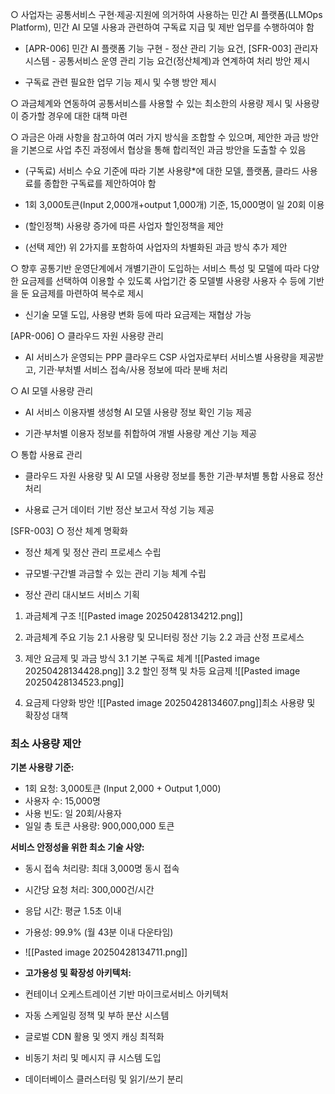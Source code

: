 ○ 사업자는 공통서비스 구현·제공·지원에 의거하여 사용하는 민간 AI 플랫폼(LLMOps Platform), 민간 AI 모델 사용과 관련하여 구독료 지급 및 제반 업무를 수행하여야 함

- [APR-006] 민간 AI 플랫폼 기능 구현 - 정산 관리 기능 요건, [SFR-003] 관리자 시스템 - 공통서비스 운영 관리 기능 요건(정산체계)과 연계하여 처리 방안 제시

- 구독료 관련 필요한 업무 기능 제시 및 수행 방안 제시

○ 과금체계와 연동하여 공통서비스를 사용할 수 있는 최소한의 사용량 제시 및 사용량이 증가할 경우에 대한 대책 마련

○ 과금은 아래 사항을 참고하여 여러 가지 방식을 조합할 수 있으며, 제안한 과금 방안을 기본으로 사업 추진 과정에서 협상을 통해 합리적인 과금 방안을 도출할 수 있음

- (구독료) 서비스 수요 기준에 따라 기본 사용량*에 대한 모델, 플랫폼, 클라드 사용료를 종합한 구독료를 제안하여야 함

* 1회 3,000토큰(Input 2,000개+output 1,000개) 기준, 15,000명이 일 20회 이용

- (할인정책) 사용량 증가에 따른 사업자 할인정책을 제안

- (선택 제안) 위 2가지를 포함하여 사업자의 차별화된 과금 방식 추가 제안

○ 향후 공통기반 운영단계에서 개별기관이 도입하는 서비스 특성 및 모델에 따라 다양한 요금제를 선택하여 이용할 수 있도록 사업기간 중 모델별 사용량 사용자 수 등에 기반을 둔 요금제를 마련하여 복수로 제시

* 신기술 모델 도입, 사용량 변화 등에 따라 요금제는 재협상 가능

[APR-006]
○ 클라우드 자원 사용량 관리

- AI 서비스가 운영되는 PPP 클라우드 CSP 사업자로부터 서비스별 사용량을 제공받고, 기관·부처별 서비스 접속/사용 정보에 따라 분배 처리

○ AI 모델 사용량 관리

- AI 서비스 이용자별 생성형 AI 모델 사용량 정보 확인 기능 제공

- 기관·부처별 이용자 정보를 취합하여 개별 사용량 계산 기능 제공

○ 통합 사용료 관리

- 클라우드 자원 사용량 및 AI 모델 사용량 정보를 통한 기관·부처별 통합 사용료 정산 처리

- 사용료 근거 데이터 기반 정산 보고서 작성 기능 제공

[SFR-003]
○ 정산 체계 명확화

- 정산 체계 및 정산 관리 프로세스 수립

- 규모별·구간별 과금할 수 있는 관리 기능 체계 수립

- 정산 관리 대시보드 서비스 기획


1. 과금체계 구조
![[Pasted image 20250428134212.png]]
2. 과금체계 주요 기능
2.1 사용량 및 모니터링 정산 기능
2.2 과금 산정 프로세스

3. 제안 요금제 및 과금 방식
3.1 기본 구독료 체계
![[Pasted image 20250428134428.png]]
3.2 할인 정책 및 차등 요금제
![[Pasted image 20250428134523.png]]
4. 요금제 다양화 방안
![[Pasted image 20250428134607.png]]최소 사용량 및 확장성 대책
### 최소 사용량 제안

**기본 사용량 기준:**

- 1회 요청: 3,000토큰 (Input 2,000 + Output 1,000)
- 사용자 수: 15,000명
- 사용 빈도: 일 20회/사용자
- 일일 총 토큰 사용량: 900,000,000 토큰

**서비스 안정성을 위한 최소 기술 사양:**

- 동시 접속 처리량: 최대 3,000명 동시 접속
- 시간당 요청 처리: 300,000건/시간
- 응답 시간: 평균 1.5초 이내
- 가용성: 99.9% (월 43분 이내 다운타임)
- ![[Pasted image 20250428134711.png]]
- **고가용성 및 확장성 아키텍처:**

- 컨테이너 오케스트레이션 기반 마이크로서비스 아키텍처
- 자동 스케일링 정책 및 부하 분산 시스템
- 글로벌 CDN 활용 및 엣지 캐싱 최적화
- 비동기 처리 및 메시지 큐 시스템 도입
- 데이터베이스 클러스터링 및 읽기/쓰기 분리